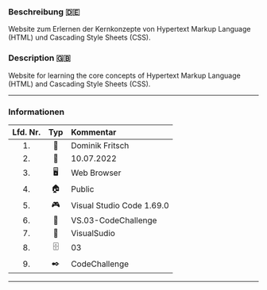 ### Beschreibung :de:
Website zum Erlernen der Kernkonzepte von Hypertext Markup Language (HTML) und Cascading Style Sheets (CSS).

### Description :gb:
Website for learning the core concepts of Hypertext Markup Language (HTML) and Cascading Style Sheets (CSS).

---

### Informationen

| Lfd. Nr. | Typ | Kommentar |
| :---: | :---: | :--- |
| 1. | :bearded_person: | Dominik Fritsch |
| 2. | :date: | 10.07.2022 |
| 3. | :desktop_computer: | Web Browser |
| 4. | :house: | Public |
| 5. | :video_game: | Visual Studio Code 1.69.0 |
| 6. | :floppy_disk: | VS.03-CodeChallenge |
| 7. | :postbox: | VisualSudio  |
| 8. | :file_cabinet: | 03 |
| 9. | :black_nib: | CodeChallenge |

---